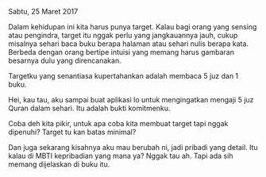 Sabtu, 25 Maret 2017

Dalam kehidupan ini kita harus punya target. Kalau bagi orang yang sensing atau pengindra, target itu nggak perlu yang jangkauannya jauh, cukup misalnya sehari baca buku berapa halaman atau sehari nulis berapa kata. Berbeda dengan orang bertipe intuisi yang memang harus gambaran besarnya dulu yang direncanakan.

Targetku yang senantiasa kupertahankan adalah membaca 5 juz dan 1 buku.

Hei, kau tau, aku sampai buat aplikasi lo untuk mengingatkan mengaji 5 juz Quran dalam sehari. Itu adalah bukti komitmenku.

Coba deh kita pikir, untuk apa coba kita membuat target tapi nggak dipenuhi? Target tu kan batas minimal?

Dan juga sekarang kisahnya aku mau berubah ni, jadi pribadi yang detail. Itu kalau di MBTI kepribadian yang mana ya? Nggak tau ah. Tapi ada sih memang dijelaskan di buku itu.